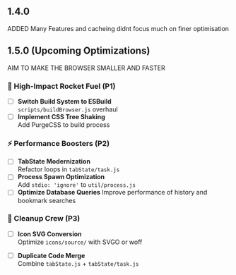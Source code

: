 ## 1.4.0
ADDED Many Features and cacheing didnt focus much on finer optimisation

## 1.5.0 (Upcoming Optimizations)
AIM TO MAKE THE BROWSER SMALLER AND FASTER
### 🚀 High-Impact Rocket Fuel (P1)
- [ ] **Switch Build System to ESBuild**  
  `scripts/buildBrowser.js` overhaul
- [ ] **Implement CSS Tree Shaking**  
  Add PurgeCSS to build process

### ⚡ Performance Boosters (P2)
- [ ] **TabState Modernization**  
  Refactor loops in `tabState/task.js`
- [ ] **Process Spawn Optimization**  
  Add `stdio: 'ignore'` to `util/process.js`
- [ ] **Optimize Database Queries**
  Improve performance of history and bookmark searches

### 🧼 Cleanup Crew (P3)
- [ ] **Icon SVG Conversion**  
  Optimize `icons/source/` with SVGO or woff
- [ ] **Duplicate Code Merge**  
  Combine `tabState.js` + `tabState/task.js`

